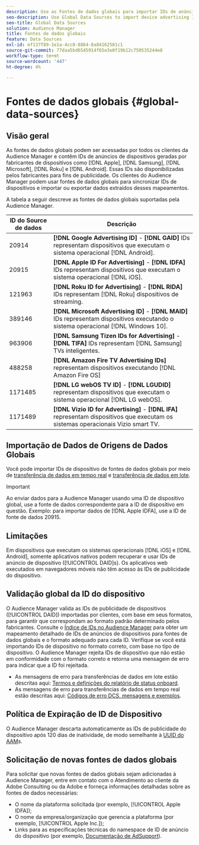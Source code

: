 ```yaml
---
description: Use as Fontes de dados globais para importar IDs de anúncios de dispositivos.
seo-description: Use Global Data Sources to import device advertising IDs.
seo-title: Global Data Sources
solution: Audience Manager
title: Fontes de dados globais
feature: Data Sources
exl-id: ef137f89-1e1a-4cc0-8864-8a84162581c1
source-git-commit: 77daa5bd6545914f65e3e0f19b12c750535244e8
workflow-type: tm+mt
source-wordcount: '447'
ht-degree: 4%

---
```


# Fontes de dados globais {#global-data-sources}

## Visão geral

As fontes de dados globais podem ser acessadas por todos os clientes da Audience Manager e contêm IDs de anúncios de dispositivos geradas por fabricantes de dispositivos como [!DNL Apple], [!DNL Samsung], [!DNL Microsoft], [!DNL Roku] e [!DNL Android]. Essas IDs são disponibilizadas pelos fabricantes para fins de publicidade. Os clientes do Audience Manager podem usar fontes de dados globais para sincronizar IDs de dispositivos e importar ou exportar dados extraídos desses mapeamentos.

A tabela a seguir descreve as fontes de dados globais suportadas pela Audience Manager.

| ID do Source de dados | Descrição |
|---|---|
| 20914 | **[!DNL Google Advertising ID]** - **[!DNL GAID]** IDs representam dispositivos que executam o sistema operacional [!DNL Android]. |
| 20915 | **[!DNL Apple ID For Advertising]** - **[!DNL IDFA]** IDs representam dispositivos que executam o sistema operacional [!DNL iOS]. |
| 121963 | **[!DNL Roku ID for Advertising]** - **[!DNL RIDA]** IDs representam [!DNL Roku] dispositivos de streaming. |
| 389146 | **[!DNL Microsoft Advertising ID]** - **[!DNL MAID]** IDs representam dispositivos executando o sistema operacional [!DNL Windows 10]. |
| 963906 | **[!DNL Samsung Tizen IDs for Advertising]** - **[!DNL TIFA]** IDs representam [!DNL Samsung] TVs inteligentes. |
| 488258 | **[!DNL Amazon Fire TV Advertising IDs]** representam dispositivos executando [!DNL Amazon Fire OS] |
| 1171485 | **[!DNL LG webOS TV ID]** - **[!DNL LGUDID]** representam dispositivos que executam o sistema operacional [!DNL LG webOS]. |
| 1171489 | **[!DNL Vizio ID for Advertising]** - **[!DNL IFA]** representam dispositivos que executam os sistemas operacionais Vizio smart TV. |

## Importação de Dados de Origens de Dados Globais

Você pode importar IDs de dispositivo de fontes de dados globais por meio de [transferência de dados em tempo real](../integration/sending-audience-data/real-time-data-integration/real-time-data-transfer.md) e [transferência de dados em lote](../integration/sending-audience-data/batch-data-transfer-explained/batch-data-transfer-explained.md).

>[!IMPORTANT]
>
>Ao enviar dados para a Audience Manager usando uma ID de dispositivo global, use a fonte de dados correspondente para a ID de dispositivo em questão. Exemplo: para importar dados de [!DNL Apple IDFA], use a ID de fonte de dados 20915.

## Limitações

Em dispositivos que executam os sistemas operacionais [!DNL iOS] e [!DNL Android], somente aplicativos nativos podem recuperar e usar IDs de anúncio de dispositivo ([!UICONTROL DAID]s). Os aplicativos web executados em navegadores móveis não têm acesso às IDs de publicidade do dispositivo.

## Validação global da ID do dispositivo

O Audience Manager valida as IDs de publicidade de dispositivos ([!UICONTROL DAID]) importadas por clientes, com base em seus formatos, para garantir que correspondam ao formato padrão determinado pelos fabricantes. Consulte o [Índice de IDs no Audience Manager](../reference/ids-in-aam.md) para obter um mapeamento detalhado de IDs de anúncios de dispositivos para fontes de dados globais e o formato adequado para cada ID. Verifique se você está importando IDs de dispositivo no formato correto, com base no tipo de dispositivo. O Audience Manager rejeita IDs de dispositivo que não estão em conformidade com o formato correto e retorna uma mensagem de erro para indicar que a ID foi rejeitada.

* As mensagens de erro para transferências de dados em lote estão descritas aqui: [Termos e definições do relatório de status onboard](../reporting/onboarding-status-report.md#report-terms-conditions).
* As mensagens de erro para transferências de dados em tempo real estão descritas aqui: [Códigos de erro DCS, mensagens e exemplos](../api/dcs-intro/dcs-api-reference/dcs-error-codes.md).

## Política de Expiração de ID de Dispositivo

O Audience Manager descarta automaticamente as IDs de publicidade do dispositivo após 120 dias de inatividade, de modo semelhante à [UUID do AAM](../faq/faq-privacy.md)s.

## Solicitação de novas fontes de dados globais

Para solicitar que novas fontes de dados globais sejam adicionadas à Audience Manager, entre em contato com o Atendimento ao cliente da Adobe Consulting ou da Adobe e forneça informações detalhadas sobre as fontes de dados necessárias:

* O nome da plataforma solicitada (por exemplo, [!UICONTROL Apple IDFA]);
* O nome da empresa/organização que gerencia a plataforma (por exemplo, [!UICONTROL Apple Inc.]);
* Links para as especificações técnicas do namespace de ID de anúncio do dispositivo (por exemplo, [Documentação de AdSupport](https://developer.apple.com/documentation/adsupport)).
